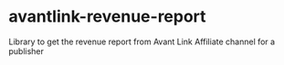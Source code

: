 avantlink-revenue-report
========================

Library to get the revenue report from Avant Link Affiliate channel for a publisher
